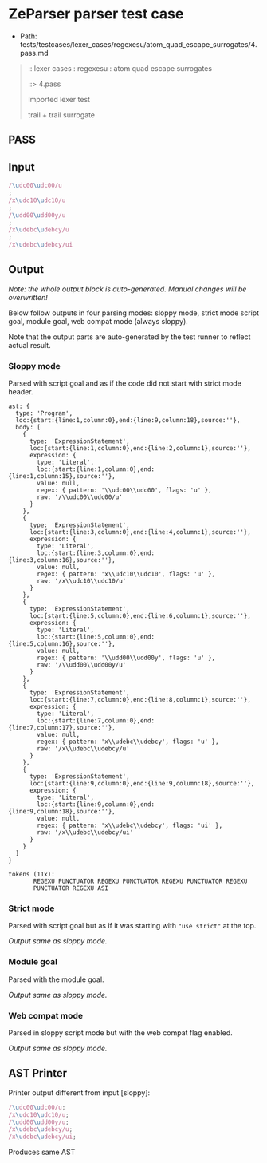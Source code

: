 # ZeParser parser test case

- Path: tests/testcases/lexer_cases/regexesu/atom_quad_escape_surrogates/4.pass.md

> :: lexer cases : regexesu : atom quad escape surrogates
>
> ::> 4.pass
>
> Imported lexer test
>
> trail + trail surrogate

## PASS

## Input

`````js
/\udc00\udc00/u
;
/x\udc10\udc10/u
;
/\udd00\udd00y/u
;
/x\udebc\udebcy/u
;
/x\udebc\udebcy/ui
`````

## Output

_Note: the whole output block is auto-generated. Manual changes will be overwritten!_

Below follow outputs in four parsing modes: sloppy mode, strict mode script goal, module goal, web compat mode (always sloppy).

Note that the output parts are auto-generated by the test runner to reflect actual result.

### Sloppy mode

Parsed with script goal and as if the code did not start with strict mode header.

`````
ast: {
  type: 'Program',
  loc:{start:{line:1,column:0},end:{line:9,column:18},source:''},
  body: [
    {
      type: 'ExpressionStatement',
      loc:{start:{line:1,column:0},end:{line:2,column:1},source:''},
      expression: {
        type: 'Literal',
        loc:{start:{line:1,column:0},end:{line:1,column:15},source:''},
        value: null,
        regex: { pattern: '\\udc00\\udc00', flags: 'u' },
        raw: '/\\udc00\\udc00/u'
      }
    },
    {
      type: 'ExpressionStatement',
      loc:{start:{line:3,column:0},end:{line:4,column:1},source:''},
      expression: {
        type: 'Literal',
        loc:{start:{line:3,column:0},end:{line:3,column:16},source:''},
        value: null,
        regex: { pattern: 'x\\udc10\\udc10', flags: 'u' },
        raw: '/x\\udc10\\udc10/u'
      }
    },
    {
      type: 'ExpressionStatement',
      loc:{start:{line:5,column:0},end:{line:6,column:1},source:''},
      expression: {
        type: 'Literal',
        loc:{start:{line:5,column:0},end:{line:5,column:16},source:''},
        value: null,
        regex: { pattern: '\\udd00\\udd00y', flags: 'u' },
        raw: '/\\udd00\\udd00y/u'
      }
    },
    {
      type: 'ExpressionStatement',
      loc:{start:{line:7,column:0},end:{line:8,column:1},source:''},
      expression: {
        type: 'Literal',
        loc:{start:{line:7,column:0},end:{line:7,column:17},source:''},
        value: null,
        regex: { pattern: 'x\\udebc\\udebcy', flags: 'u' },
        raw: '/x\\udebc\\udebcy/u'
      }
    },
    {
      type: 'ExpressionStatement',
      loc:{start:{line:9,column:0},end:{line:9,column:18},source:''},
      expression: {
        type: 'Literal',
        loc:{start:{line:9,column:0},end:{line:9,column:18},source:''},
        value: null,
        regex: { pattern: 'x\\udebc\\udebcy', flags: 'ui' },
        raw: '/x\\udebc\\udebcy/ui'
      }
    }
  ]
}

tokens (11x):
       REGEXU PUNCTUATOR REGEXU PUNCTUATOR REGEXU PUNCTUATOR REGEXU
       PUNCTUATOR REGEXU ASI
`````

### Strict mode

Parsed with script goal but as if it was starting with `"use strict"` at the top.

_Output same as sloppy mode._

### Module goal

Parsed with the module goal.

_Output same as sloppy mode._

### Web compat mode

Parsed in sloppy script mode but with the web compat flag enabled.

_Output same as sloppy mode._

## AST Printer

Printer output different from input [sloppy]:

````js
/\udc00\udc00/u;
/x\udc10\udc10/u;
/\udd00\udd00y/u;
/x\udebc\udebcy/u;
/x\udebc\udebcy/ui;
````

Produces same AST
